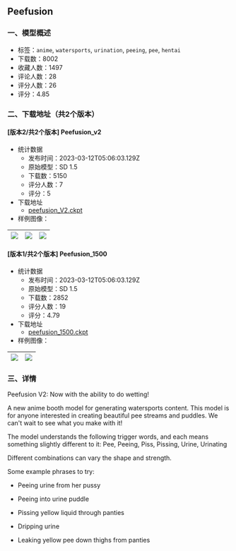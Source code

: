 ## Peefusion
### 一、模型概述

- 标签：`anime`, `watersports`, `urination`, `peeing`, `pee`, `hentai`
- 下载数：8002
- 收藏人数：1497
- 评论人数：28
- 评分人数：26
- 评分：4.85

### 二、下载地址（共2个版本）

#### [版本2/共2个版本] Peefusion_v2

- 统计数据
  - 发布时间：2023-03-12T05:06:03.129Z
  - 原始模型：SD 1.5
  - 下载数：5150
  - 评分人数：7
  - 评分：5
- 下载地址
  - [peefusion_V2.ckpt](https://civitai.com/api/download/models/19657)
- 样例图像：

| <img src="https://image.civitai.com/xG1nkqKTMzGDvpLrqFT7WA/d07b9718-90ed-46c8-4817-dbc990da1800/width=450/206829.jpeg" /> | <img src="https://image.civitai.com/xG1nkqKTMzGDvpLrqFT7WA/9a0dbdec-f563-487e-008e-c15e4b695700/width=450/206828.jpeg" /> | <img src="https://image.civitai.com/xG1nkqKTMzGDvpLrqFT7WA/39eb9b6a-797a-449a-b09f-ee2b0dd21400/width=450/206827.jpeg" /> |
| ---- | ---- | ---- |

#### [版本1/共2个版本] Peefusion_1500

- 统计数据
  - 发布时间：2023-03-12T05:06:03.129Z
  - 原始模型：SD 1.5
  - 下载数：2852
  - 评分人数：19
  - 评分：4.79
- 下载地址
  - [peefusion_1500.ckpt](https://civitai.com/api/download/models/1567)
- 样例图像：

| <img src="https://image.civitai.com/xG1nkqKTMzGDvpLrqFT7WA/3ba50436-d667-4fc2-d108-a503a8154700/width=450/14210.jpeg" /> | <img src="https://image.civitai.com/xG1nkqKTMzGDvpLrqFT7WA/3b861a5d-a4bc-40ff-206c-01c346c90d00/width=450/14211.jpeg" /> |
| ---- | ---- |


### 三、详情
<p>Peefusion V2: Now with the ability to do wetting!</p><p></p><p>A new anime booth model for generating watersports content. This model is for anyone interested in creating beautiful pee streams and puddles. We can't wait to see what you make with it!</p><p>The model understands the following trigger words, and each means something slightly different to it: Pee, Peeing, Piss, Pissing, Urine, Urinating</p><p>Different combinations can vary the shape and strength.</p><p>Some example phrases to try:</p><ul><li><p>Peeing urine from her pussy</p></li><li><p>Peeing into urine puddle</p></li><li><p>Pissing yellow liquid through panties</p></li><li><p>Dripping urine</p></li><li><p>Leaking yellow pee down thighs from panties</p></li></ul>